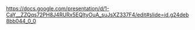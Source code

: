 https://docs.google.com/presentation/d/1-CaY__ZZQqs72PH8J4RURx5EQltyOuA_suJsXZ337F4/edit#slide=id.g24deb8bb044_0_0